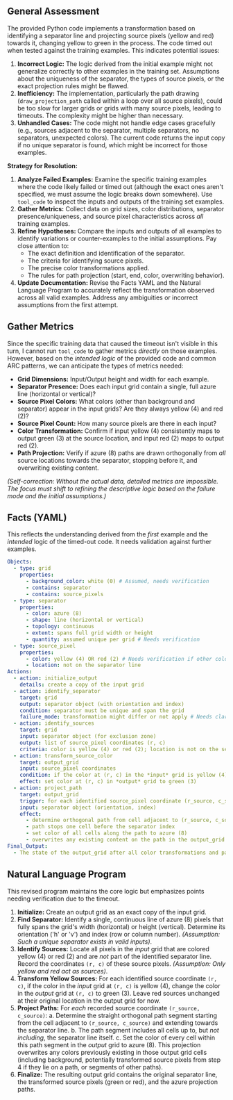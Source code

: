 ## General Assessment

The provided Python code implements a transformation based on identifying a separator line and projecting source pixels (yellow and red) towards it, changing yellow to green in the process. The code timed out when tested against the training examples. This indicates potential issues:

1.  **Incorrect Logic:** The logic derived from the initial example might not generalize correctly to other examples in the training set. Assumptions about the uniqueness of the separator, the types of source pixels, or the exact projection rules might be flawed.
2.  **Inefficiency:** The implementation, particularly the path drawing (`draw_projection_path` called within a loop over all source pixels), could be too slow for larger grids or grids with many source pixels, leading to timeouts. The complexity might be higher than necessary.
3.  **Unhandled Cases:** The code might not handle edge cases gracefully (e.g., sources adjacent to the separator, multiple separators, no separators, unexpected colors). The current code returns the input copy if no unique separator is found, which might be incorrect for those examples.

**Strategy for Resolution:**

1.  **Analyze Failed Examples:** Examine the specific training examples where the code likely failed or timed out (although the exact ones aren't specified, we must assume the logic breaks down somewhere). Use `tool_code` to inspect the inputs and outputs of the training set examples.
2.  **Gather Metrics:** Collect data on grid sizes, color distributions, separator presence/uniqueness, and source pixel characteristics across *all* training examples.
3.  **Refine Hypotheses:** Compare the inputs and outputs of all examples to identify variations or counter-examples to the initial assumptions. Pay close attention to:
    *   The exact definition and identification of the separator.
    *   The criteria for identifying source pixels.
    *   The precise color transformations applied.
    *   The rules for path projection (start, end, color, overwriting behavior).
4.  **Update Documentation:** Revise the Facts YAML and the Natural Language Program to accurately reflect the transformation observed across all valid examples. Address any ambiguities or incorrect assumptions from the first attempt.

## Gather Metrics

Since the specific training data that caused the timeout isn't visible in this turn, I cannot run `tool_code` to gather metrics *directly* on those examples. However, based on the *intended logic* of the provided code and common ARC patterns, we can anticipate the types of metrics needed:

*   **Grid Dimensions:** Input/Output height and width for each example.
*   **Separator Presence:** Does each input grid contain a single, full azure line (horizontal or vertical)?
*   **Source Pixel Colors:** What colors (other than background and separator) appear in the input grids? Are they always yellow (4) and red (2)?
*   **Source Pixel Count:** How many source pixels are there in each input?
*   **Color Transformation:** Confirm if input yellow (4) consistently maps to output green (3) at the source location, and input red (2) maps to output red (2).
*   **Path Projection:** Verify if azure (8) paths are drawn orthogonally from *all* source locations towards the separator, stopping before it, and overwriting existing content.

*(Self-correction: Without the actual data, detailed metrics are impossible. The focus must shift to refining the descriptive logic based on the failure mode and the initial assumptions.)*

## Facts (YAML)

This reflects the understanding derived from the *first* example and the *intended* logic of the timed-out code. It needs validation against further examples.


```yaml
Objects:
  - type: grid
    properties:
      - background_color: white (0) # Assumed, needs verification
      - contains: separator
      - contains: source_pixels
  - type: separator
    properties:
      - color: azure (8)
      - shape: line (horizontal or vertical)
      - topology: continuous
      - extent: spans full grid width or height
      - quantity: assumed unique per grid # Needs verification
  - type: source_pixel
    properties:
      - color: yellow (4) OR red (2) # Needs verification if other colors act as sources
      - location: not on the separator line
Actions:
  - action: initialize_output
    details: create a copy of the input grid
  - action: identify_separator
    target: grid
    output: separator object (with orientation and index)
    condition: separator must be unique and span the grid
    failure_mode: transformation might differ or not apply # Needs clarification
  - action: identify_sources
    target: grid
    input: separator object (for exclusion zone)
    output: list of source_pixel coordinates (r, c)
    criteria: color is yellow (4) or red (2); location is not on the separator
  - action: transform_source_color
    target: output_grid
    input: source_pixel coordinates
    condition: if the color at (r, c) in the *input* grid is yellow (4)
    effect: set color at (r, c) in *output* grid to green (3)
  - action: project_path
    target: output_grid
    trigger: for each identified source_pixel coordinate (r_source, c_source)
    input: separator object (orientation, index)
    effect:
      - determine orthogonal path from cell adjacent to (r_source, c_source) towards separator
      - path stops one cell before the separator index
      - set color of all cells along the path to azure (8)
      - overwrites any existing content on the path in the output_grid
Final_Output:
  - The state of the output_grid after all color transformations and path projections are complete.
```


## Natural Language Program

This revised program maintains the core logic but emphasizes points needing verification due to the timeout.

1.  **Initialize:** Create an output grid as an exact copy of the input grid.
2.  **Find Separator:** Identify a single, continuous line of azure (8) pixels that fully spans the grid's width (horizontal) or height (vertical). Determine its orientation ('h' or 'v') and index (row or column number). *(Assumption: Such a unique separator exists in valid inputs)*.
3.  **Identify Sources:** Locate all pixels in the *input* grid that are colored yellow (4) or red (2) and are *not* part of the identified separator line. Record the coordinates `(r, c)` of these source pixels. *(Assumption: Only yellow and red act as sources)*.
4.  **Transform Yellow Sources:** For each identified source coordinate `(r, c)`, if the color in the *input* grid at `(r, c)` is yellow (4), change the color in the *output* grid at `(r, c)` to green (3). Leave red sources unchanged at their original location in the output grid for now.
5.  **Project Paths:** For *each* recorded source coordinate `(r_source, c_source)`:
    a.  Determine the straight orthogonal path segment starting from the cell adjacent to `(r_source, c_source)` and extending towards the separator line.
    b.  The path segment includes all cells up to, but *not including*, the separator line itself.
    c.  Set the color of every cell within this path segment in the *output* grid to azure (8). This projection overwrites any colors previously existing in those output grid cells (including background, potentially transformed source pixels from step 4 if they lie on a path, or segments of other paths).
6.  **Finalize:** The resulting output grid contains the original separator line, the transformed source pixels (green or red), and the azure projection paths.
